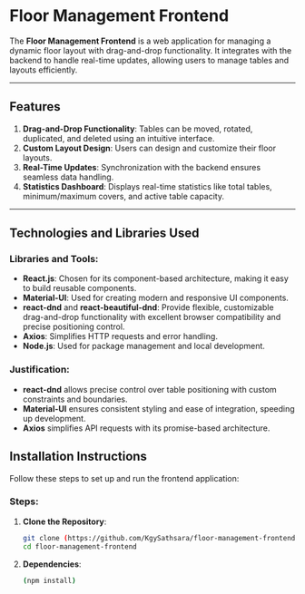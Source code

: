 # Floor Management Frontend

The **Floor Management Frontend** is a web application for managing a dynamic floor layout with drag-and-drop functionality. It integrates with the backend to handle real-time updates, allowing users to manage tables and layouts efficiently.

---

## Features
1. **Drag-and-Drop Functionality**: Tables can be moved, rotated, duplicated, and deleted using an intuitive interface.
2. **Custom Layout Design**: Users can design and customize their floor layouts.
3. **Real-Time Updates**: Synchronization with the backend ensures seamless data handling.
4. **Statistics Dashboard**: Displays real-time statistics like total tables, minimum/maximum covers, and active table capacity.

---

## Technologies and Libraries Used

### **Libraries and Tools**:
- **React.js**: Chosen for its component-based architecture, making it easy to build reusable components.
- **Material-UI**: Used for creating modern and responsive UI components.
- **react-dnd** and **react-beautiful-dnd**: Provide flexible, customizable drag-and-drop functionality with excellent browser compatibility and precise positioning control.
- **Axios**: Simplifies HTTP requests and error handling.
- **Node.js**: Used for package management and local development.

### **Justification**:
- **react-dnd** allows precise control over table positioning with custom constraints and boundaries.
- **Material-UI** ensures consistent styling and ease of integration, speeding up development.
- **Axios** simplifies API requests with its promise-based architecture.

## Installation Instructions

Follow these steps to set up and run the frontend application:

### Steps:
1. **Clone the Repository**:
   ```bash
   git clone (https://github.com/KgySathsara/floor-management-frontend)
   cd floor-management-frontend
2. **Dependencies**:
   ```bash
   (npm install)
